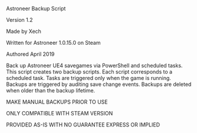 Astroneer Backup Script

Version 1.2

Made by Xech

Written for Astroneer 1.0.15.0 on Steam

Authored April 2019

Back up Astroneer UE4 savegames via PowerShell and scheduled tasks.
This script creates two backup scripts.
Each script corresponds to a scheduled task.
Tasks are triggered only when the game is running.
Backups are triggered by auditing save change events.
Backups are deleted when older than the backup lifetime.

MAKE MANUAL BACKUPS PRIOR TO USE

ONLY COMPATIBLE WITH STEAM VERSION

PROVIDED AS-IS WITH NO GUARANTEE EXPRESS OR IMPLIED
